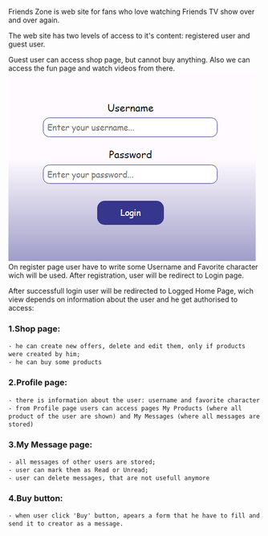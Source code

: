 Friends Zone is web site for fans who love watching Friends TV show over and over again.

The web site has two levels of access to it's content: registered user and guest user.

Guest user can access shop page, but cannot buy anything. Also we can access the fun page and watch videos from there.
![Login](public/Login.png)
On register page user have to write some Username and Favorite character wich will be used. After registration, user will be redirect to Login page.

After successfull login user will be redirected to Logged Home Page, wich view depends on information about the user and he get authorised to access:
### 1.Shop page: 
    - he can create new offers, delete and edit them, only if products were created by him;
    - he can buy some products

 ### 2.Profile page:
    - there is information about the user: username and favorite character
    - from Profile page users can access pages My Products (where all product of the user are shown) and My Messages (where all messages are stored)

 ### 3.My Message page: 
    - all messages of other users are stored;
    - user can mark them as Read or Unread;
    - user can delete messages, that are not usefull anymore

 ### 4.Buy button:
    - when user click 'Buy' button, apears a form that he have to fill and send it to creator as a message.


